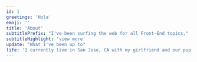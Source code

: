 ```yaml
---
id: 1
greetings: 'Hola'
emoji: ''
title: 'About'
subtitlePrefix: "I've been surfing the web for all Front-End topics,"
subtitleHighlight: 'view more'
update: "What I've been up to"
life: 'I currently live in San Jose, CA with my girlfriend and our pup named 🌯. Been doing photography for almost six years, capturing weddings mostly and started out shooting combat sports. Web development quest has been on going for almost four years now.'
---
```


